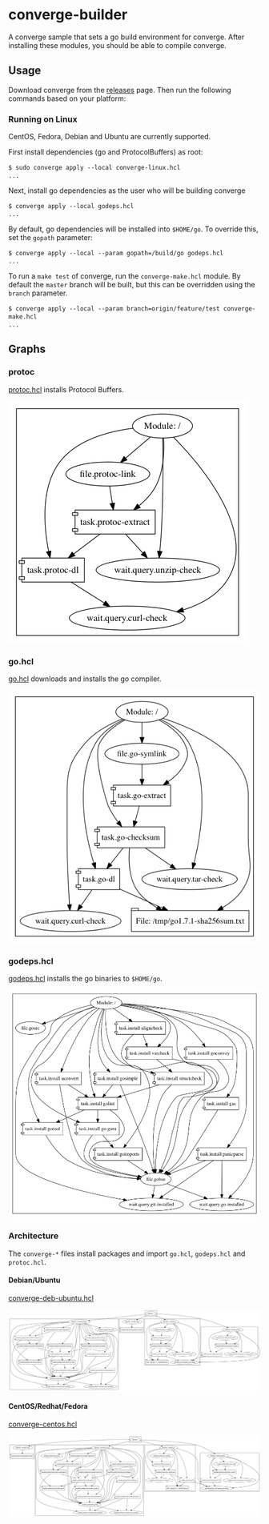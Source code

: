 # converge-builder

A converge sample that sets a go build environment for converge. After installing these 
modules, you should be able to compile converge.

## Usage

Download converge from the [releases](https://github.com/asteris-llc/converge/releases) page. 
Then run the following commands based on your platform:

### Running on Linux

CentOS, Fedora, Debian and Ubuntu are currently supported.

First install dependencies (go and ProtocolBuffers) as root:

```shell
$ sudo converge apply --local converge-linux.hcl
...
```

Next, install go dependencies as the user who will be building converge

```shell
$ converge apply --local godeps.hcl
...
```

By default, go dependencies will be installed into `$HOME/go`. To override this,
set the `gopath` parameter:

```shell
$ converge apply --local --param gopath=/build/go godeps.hcl
...
```

To run a `make test` of converge, run the `converge-make.hcl` module.
By default the `master` branch will be built, but this can be overridden
using the `branch` parameter.

```shell
$ converge apply --local --param branch=origin/feature/test converge-make.hcl
...
```

## Graphs

### protoc

[protoc.hcl](./protoc.hcl) installs Protocol Buffers.

![prtoc graph](./graphs/protoc.hcl.png)

### go.hcl

[go.hcl](./go.hcl) downloads and installs the go compiler.

![main graph](./graphs/go.hcl.png)

### godeps.hcl

[godeps.hcl](./godeps.hcl) installs the go binaries to `$HOME/go`.

![godeps graph](./graphs/godeps.hcl.png)

### Architecture
The `converge-*` files install packages and import `go.hcl`,
`godeps.hcl` and `protoc.hcl`.

#### Debian/Ubuntu

[converge-deb-ubuntu.hcl](./converge-deb-ubuntu.hcl)

![ubuntu/debian graph](./graphs/converge-deb-ubuntu.hcl.png)

#### CentOS/Redhat/Fedora

[converge-centos.hcl](./converge-centos.hcl)

![centos/redhat/fedora graph](./graphs/converge-centos.hcl.png)
